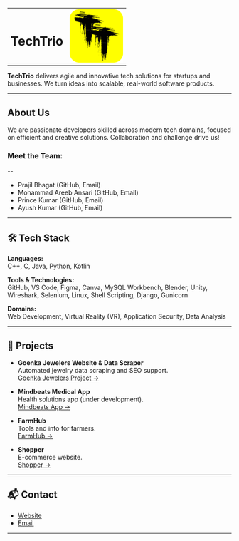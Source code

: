 <table width="100%">
  <tr>
    <td>
      <h1><a href="https://techtrio.netlify.app/" style="text-decoration: none; color: inherit;">TechTrio</a></h1>
    </td>
    <td align="right">
      <img src="Screenshots/TechTrio-logo-2.png" alt="TechTrio Logo" width="120"/>
    </td>
  </tr>
</table>

**TechTrio** delivers agile and innovative tech solutions for startups and businesses. We turn ideas into scalable, real-world software products.

---

##  About Us

We are passionate developers skilled across modern tech domains, focused on efficient and creative solutions. Collaboration and challenge drive us!

### Meet the Team:
--
- Prajil Bhagat (GitHub, Email)
- Mohammad Areeb Ansari (GitHub, Email)
- Prince Kumar (GitHub, Email)
- Ayush Kumar (GitHub, Email)

---

## 🛠 Tech Stack

**Languages:**  
C++, C, Java, Python, Kotlin

**Tools & Technologies:**  
GitHub, VS Code, Figma, Canva, MySQL Workbench, Blender, Unity, Wireshark, Selenium, Linux, Shell Scripting, Django, Gunicorn

**Domains:**  
Web Development, Virtual Reality (VR), Application Security, Data Analysis

---

## 📂 Projects

- **Goenka Jewelers Website & Data Scraper**  
  Automated jewelry data scraping and SEO support.  
  [Goenka Jewelers Project →](https://github.com/Prince22378/TechTrio/tree/main/Goenka_Jewellers)  

- **Mindbeats Medical App**  
  Health solutions app (under development).  
  [Mindbeats App →](https://github.com/Prince22378/TechTrio/tree/main/Mindbeats)  

- **FarmHub**  
  Tools and info for farmers.  
  [FarmHub →](https://github.com/Prince22378/TechTrio/tree/main/FarmHub)

- **Shopper**  
  E-commerce website.  
  [Shopper →](https://github.com/Prince22378/TechTrio/tree/main/Shopper)

---

## 📬 Contact

- [Website](https://techtrio.netlify.app/)
- [Email](mailto:techtrioiiitd@gmail.com)

---
